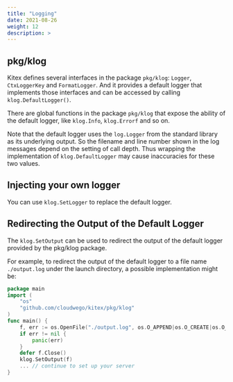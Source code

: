 ```yaml
---
title: "Logging"
date: 2021-08-26
weight: 12
description: >
---
```


## pkg/klog

Kitex defines several interfaces in the package `pkg/klog`: `Logger`, `CtxLoggerKey` and `FormatLogger`. And it provides a default logger that implements those interfaces and can be accessed by calling `klog.DefaultLogger()`.

There are global functions in the package `pkg/klog` that expose the ability of the default logger, like `klog.Info`, `klog.Errorf` and so on.

Note that the default logger uses the `log.Logger` from the standard library as its underlying output. So the filename and line number shown in the log messages depend on the setting of call depth. Thus wrapping the implementation of `klog.DefaultLogger` may cause inaccuracies for these two values.

## Injecting your own logger

You can use `klog.SetLogger` to replace the default logger.


## Redirecting the Output of the Default Logger

The `klog.SetOutput` can be used to redirect the output of the default logger provided by the pkg/klog package.

For example, to redirect the output of the default logger to a file name `./output.log` under the launch directory, a possible implementation might be:

```go
package main
import (
    "os"
    "github.com/cloudwego/kitex/pkg/klog"
)
func main() {
    f, err := os.OpenFile("./output.log", os.O_APPEND|os.O_CREATE|os.O_WRONLY, 0644)
    if err != nil {
    	panic(err)
    }
    defer f.Close()
    klog.SetOutput(f)
    ... // continue to set up your server
}
```


